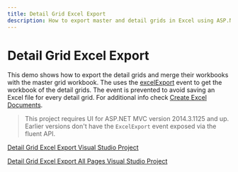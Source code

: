 ```yaml
---
title: Detail Grid Excel Export
description: How to export master and detail grids in Excel using ASP.NET MVC
---
```


# Detail Grid Excel Export

This demo shows how to export the detail grids and merge their workbooks with the master grid workbook. The uses the [excelExport](/api/javascript/ui/grid#events-excelExport) event to get the
workbook of the detail grids. The event is prevented to avoid saving an Excel file for every detail grid. For additional info check [Create Excel Documents](/framework/excel/introduction#create-excel-document).

> This project requires UI for ASP.NET MVC version 2014.3.1125 and up. Earlier versions don't have the `ExcelExport` event exposed via the fluent API.

[Detail Grid Excel Export Visual Studio Project](https://github.com/telerik/ui-for-aspnet-mvc-examples/tree/master/grid/detail-grid-excel-export)

[Detail Grid Excel Export All Pages Visual Studio Project](https://github.com/telerik/ui-for-aspnet-mvc-examples/tree/master/grid/detail-grid-excel-export-all-pages-all-details)

